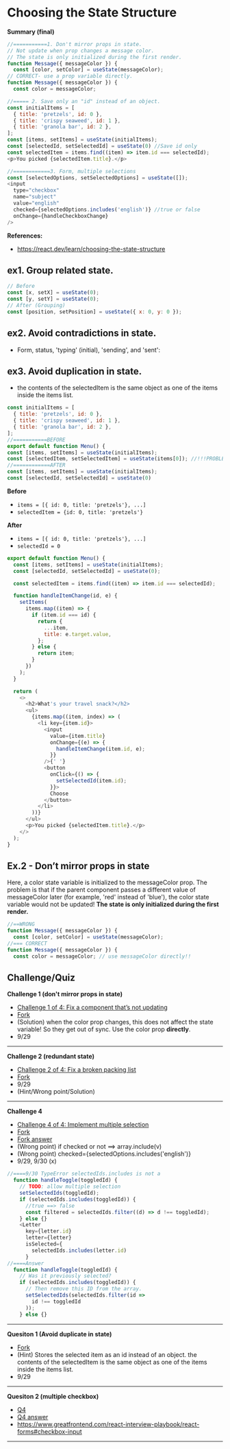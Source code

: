 # Choosing the State Structure

**Summary (final)**

```js
//===========1. Don't mirror props in state.
// Not update when prop changes a message color.
// The state is only initialized during the first render.
function Message({ messageColor }) {
  const [color, setColor] = useState(messageColor);
// CORRECT- use a prop variable directly.
function Message({ messageColor }) {
  const color = messageColor;

//===== 2. Save only an "id" instead of an object.
const initialItems = [
  { title: 'pretzels', id: 0 },
  { title: 'crispy seaweed', id: 1 },
  { title: 'granola bar', id: 2 },
];
const [items, setItems] = useState(initialItems);
const [selectedId, setSelectedId] = useState(0) //Save id only
const selectedItem = items.find((item) => item.id === selectedId);
<p>You picked {selectedItem.title}.</p>

//============3. Form, multiple selections
const [selectedOptions, setSelectedOptions] = useState([]);
<input
  type="checkbox"
  name="subject"
  value="english"
  checked={selectedOptions.includes('english')} //true or false
  onChange={handleCheckboxChange}
/>
```

**References:**

- https://react.dev/learn/choosing-the-state-structure

## ex1. Group related state.

```js
// Before
const [x, setX] = useState(0);
const [y, setY] = useState(0);
// After (Grouping)
const [position, setPosition] = useState({ x: 0, y: 0 });
```

## ex2. Avoid contradictions in state.

- Form, status, 'typing' (initial), 'sending', and 'sent':

## ex3. Avoid duplication in state.

- the contents of the selectedItem is the same object as one of the items inside the items list.

```js
const initialItems = [
  { title: 'pretzels', id: 0 },
  { title: 'crispy seaweed', id: 1 },
  { title: 'granola bar', id: 2 },
];
//===========BEFORE
export default function Menu() {
const [items, setItems] = useState(initialItems);
const [selectedItem, setSelectedItem] = useState(items[0]); //!!!PROBLEM
//============AFTER
const [items, setItems] = useState(initialItems);
const [selectedId, setSelectedId] = useState(0)
```

**Before**

- `items = [{ id: 0, title: 'pretzels'}, ...]`
- `selectedItem = {id: 0, title: 'pretzels'}`

**After**

- `items = [{ id: 0, title: 'pretzels'}, ...]`
- `selectedId = 0`

```js
export default function Menu() {
  const [items, setItems] = useState(initialItems);
  const [selectedId, setSelectedId] = useState(0);

  const selectedItem = items.find((item) => item.id === selectedId);

  function handleItemChange(id, e) {
    setItems(
      items.map((item) => {
        if (item.id === id) {
          return {
            ...item,
            title: e.target.value,
          };
        } else {
          return item;
        }
      })
    );
  }

  return (
    <>
      <h2>What's your travel snack?</h2>
      <ul>
        {items.map((item, index) => (
          <li key={item.id}>
            <input
              value={item.title}
              onChange={(e) => {
                handleItemChange(item.id, e);
              }}
            />{' '}
            <button
              onClick={() => {
                setSelectedId(item.id);
              }}>
              Choose
            </button>
          </li>
        ))}
      </ul>
      <p>You picked {selectedItem.title}.</p>
    </>
  );
}
```

## Ex.2 - Don’t mirror props in state

Here, a color state variable is initialized to the messageColor prop. The problem is that if the parent component passes a different value of messageColor later (for example, 'red' instead of 'blue'), the color state variable would not be updated! **The state is only initialized during the first render.**

```js
//==WRONG
function Message({ messageColor }) {
  const [color, setColor] = useState(messageColor);
//=== CORRECT
function Message({ messageColor }) {
  const color = messageColor; // use messageColor directly!!
```

## Challenge/Quiz

**Challenge 1 (don't mirror props in state)**

- [Challenge 1 of 4: Fix a component that’s not updating](https://react.dev/learn/choosing-the-state-structure#fix-a-component-thats-not-updating)
- [Fork](https://codesandbox.io/p/sandbox/7fcq3m?file=%2Fsrc%2FApp.js)
- (Solution) when the color prop changes, this does not affect the state variable! So they get out of sync. Use the color prop **directly**.
- 9/29

<hr />

**Challenge 2 (redundant state)**

- [Challenge 2 of 4: Fix a broken packing list ](https://react.dev/learn/choosing-the-state-structure#fix-a-broken-packing-list)
- [Fork](https://codesandbox.io/p/sandbox/2ntwmg)
- 9/29
- (Hint/Wrong point/Solution)

<hr />

**Challenge 4**

- [Challenge 4 of 4: Implement multiple selection](https://react.dev/learn/choosing-the-state-structure#implement-multiple-selection)
- [Fork](https://codesandbox.io/p/sandbox/4vw35r)
- [Fork answer](https://codesandbox.io/p/sandbox/react-dev-forked-htg8mp?file=%2Fsrc%2FApp.js%3A7%2C1)
- (Wrong point) if checked or not ==> array.include(v)
- (Wrong point) checked={selectedOptions.includes('english')}
- 9/29, 9/30 (x)

```js
//====9/30 TypeError selectedIds.includes is not a
  function handleToggle(toggledId) {
    // TODO: allow multiple selection
    setSelectedIds(toggledId);
    if (selectedIds.includes(toggledId)) {
      //true ==> false
      const filtered = selectedIds.filter((d) => d !== toggledId);
    } else {}
    <Letter
      key={letter.id}
      letter={letter}
      isSelected={
        selectedIds.includes(letter.id)
      }
//====Answer
  function handleToggle(toggledId) {
    // Was it previously selected?
    if (selectedIds.includes(toggledId)) {
      // Then remove this ID from the array.
      setSelectedIds(selectedIds.filter(id =>
        id !== toggledId
      ));
    } else {}
```

<hr />

**Quesiton 1 (Avoid duplicate in state)**

- [Fork](https://codesandbox.io/p/sandbox/7xsnvf?file=%2Fsrc%2FApp.js)
- (Hint) Stores the selected item as an id instead of an object.
  the contents of the selectedItem is the same object as one of the items inside the items list.
- 9/29

<hr />

**Quesiton 2 (multiple checkbox)**

- [Q4](./State-Structure/Q4-checkbox-multi.jsx)
- [Q4 answer](./State-Structure/Q4-checkbox-multi.jsx)
- https://www.greatfrontend.com/react-interview-playbook/react-forms#checkbox-input

<hr />
